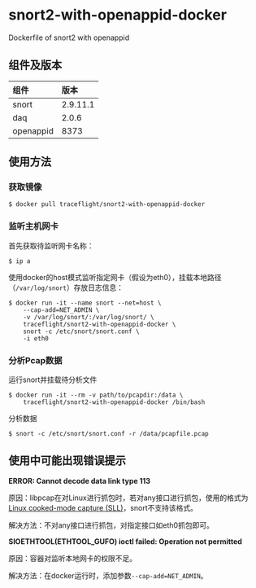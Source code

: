 # snort2-with-openappid-docker
Dockerfile of snort2 with openappid

## 组件及版本

|组件|版本|
|:---|:--|
|snort|2.9.11.1|
|daq|2.0.6|
|openappid|8373|

## 使用方法

### 获取镜像

```
$ docker pull traceflight/snort2-with-openappid-docker
```

### 监听主机网卡

首先获取待监听网卡名称：

```
$ ip a
```

使用docker的host模式监听指定网卡（假设为eth0），挂载本地路径（`/var/log/snort`）存放日志信息：

```
$ docker run -it --name snort --net=host \
    --cap-add=NET_ADMIN \
    -v /var/log/snort/:/var/log/snort/ \
    traceflight/snort2-with-openappid-docker \
    snort -c /etc/snort/snort.conf \
    -i eth0
```

### 分析Pcap数据

运行snort并挂载待分析文件

```
$ docker run -it --rm -v path/to/pcapdir:/data \
    traceflight/snort2-with-openappid-docker /bin/bash
```

分析数据
```
$ snort -c /etc/snort/snort.conf -r /data/pcapfile.pcap 
```

## 使用中可能出现错误提示

**ERROR: Cannot decode data link type 113**

原因：libpcap在对Linux进行抓包时，若对any接口进行抓包，使用的格式为[Linux cooked-mode capture (SLL)](https://wiki.wireshark.org/SLL)，snort不支持该格式。

解决方法：不对any接口进行抓包，对指定接口如eth0抓包即可。

**SIOETHTOOL(ETHTOOL_GUFO) ioctl failed: Operation not permitted**

原因：容器对监听本地网卡的权限不足。

解决方法：在docker运行时，添加参数`--cap-add=NET_ADMIN`。

